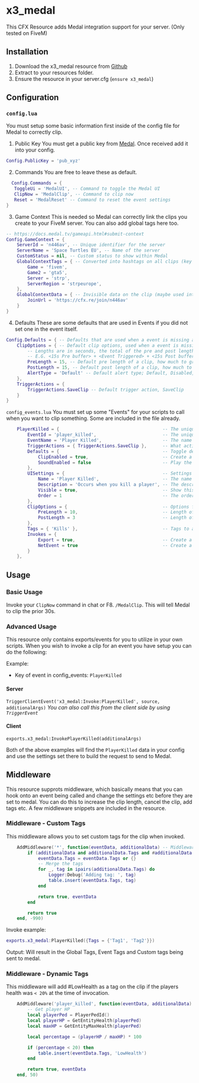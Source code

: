 # x3_medal
This CFX Resource adds Medal integration support for your server. (Only tested on FiveM)

## Installation
1. Download the x3_medal resource from [Github](https://github.com/Alexr03/x3_medal/archive/refs/heads/master.zip)
2. Extract to your resources folder.
3. Ensure the resource in your server.cfg (`ensure x3_medal`)

## Configuration
### `config.lua`
You must setup some basic information first inside of the config file for Medal to correctly clip.

1. Public Key
   You must get a public key from [Medal](https://thirdpartyregister.pages.dev/). Once received add it into your config.
```lua
Config.PublicKey = 'pub_xyz'
```

2. Commands
   You are free to leave these as default.
 ```lua
   Config.Commands = {
    ToggleUi = 'MedalUI', -- Command to toggle the Medal UI
    ClipNow = 'MedalClip', -- Command to clip now
    Reset = 'MedalReset' -- Command to reset the event settings
}
```

3. Game Context
   This is needed so Medal can correctly link the clips you create to your FiveM server. You can also add global tags here too.
```lua
-- https://docs.medal.tv/gameapi.html#submit-context
Config.GameContext = {
    ServerId = 'n446av', -- Unique identifier for the server
    ServerName = 'Space Turtles EU', -- Name of the server
    CustomStatus = nil, -- Custom status to show within Medal
    GlobalContextTags = { -- Converted into hashtags on all clips (key is irrelevant, value is the tag)
        Game = 'fivem',
        Game2 = 'gta5',
        Server = 'strp',
        ServerRegion = 'strpeurope',
    },
    GlobalContextData = { -- Invisible data on the clip (maybe used internally by Medal)
        JoinUrl = 'https://cfx.re/join/n446av'
    }
}
```

4. Defaults
   These are some defaults that are used in Events if you did not set one in the event itself.
```lua
Config.Defaults = { -- Defaults that are used when a event is missing a value
    ClipOptions = { -- Default clip options, used when a event is missing clip options.
        -- Lengths are in seconds, the total of the pre and post length will be the total length of the clip.
        -- E.G. <15s Pre buffer> + <Event Triggered> + <15s Post buffer> = 30s clip
        PreLength = 15, -- Default pre length of a clip, how much to grab before the event was invoked.
        PostLength = 15, -- Default post length of a clip, how much to grab after the event was invoked.
        AlertType = 'Default' -- Default alert type; Default, Disabled, SoundOnly, OverlayOnly
    },
    TriggerActions = {
        TriggerActions.SaveClip -- Default trigger action, SaveClip
    }
}
```

`config_events.lua`
You must set up some "Events" for your scripts to call when you want to clip something. Some are included in the file already.
```lua
    PlayerKilled = {                                       -- The unique identifier for the event, will be used for event/export names
        EventId = 'player_killed',                         -- The unique identifier for the event (for medal to identify the event)
        EventName = 'Player Killed',                       -- The name of the event as it appears in the Medal UI
        TriggerActions = { TriggerActions.SaveClip },      -- What actions to trigger when this event is called
        Defaults = {                                       -- Toggle defaults for this event (Users can enable/disable clips from being created via the UI)
            ClipEnabled = true,                            -- Create a clip from this event
            SoundEnabled = false                           -- Play the clip sound when this event is triggered
        },
        UISettings = {                                     -- Settings for the UI
            Name = 'Player Killed',                        -- The name of the event as it appears in the Ingame UI
            Description = 'Occurs when you kill a player', -- The description of the event as it appears in the Ingame UI
            Visible = true,                                -- Show this event in the Ingame UI for the user to enable/disable
            Order = 1                                      -- The order in which the event appears in the Ingame UI
        },
        ClipOptions = {                                    -- Options for the clip
            PreLength = 10,                                -- Length of the clip prior to the event being invoked
            PostLength = 3                                 -- Length of the clip after the event being invoked
        },
        Tags = { 'Kills' },                                -- Tags to add to the event, will automatically add as hashtags.
        Invokes = {
            Export = true,                                 -- Create a export for this event
            NetEvent = true                                -- Create a net event for this event
        }
    },
```

## Usage
### Basic Usage
Invoke your `ClipNow` command in chat or F8. `/MedalClip`. This will tell Medal to clip the prior 30s.

### Advanced Usage

This resource only contains exports/events for you to utilize in your own scripts.
When you wish to invoke a clip for an event you have setup you can do the following:

Example:
 - Key of event in config_events: `PlayerKilled`

#### Server
`TriggerClientEvent('x3_medal:Invoke:PlayerKilled', source, additionalArgs)`
*You can also call this from the client side by using `TriggerEvent`*

#### Client
`exports.x3_medal:InvokePlayerKilled(additionalArgs)`

Both of the above examples will find the `PlayerKilled` data in your config and use the settings set there to build the request to send to Medal.

## Middleware
This resource supprots middleware, which basically means that you can hook onto an event being called and change the settings etc before they are set to medal. You can do this to increase the clip length, cancel the clip, add tags etc.
A few middleware snippets are included in the resource. 

### Middleware - Custom Tags
This middleware allows you to set custom tags for the clip when invoked.
```lua
    AddMiddleware('*', function(eventData, additionalData) -- Middleware for all events, add additional data tags to all events
        if (additionalData and additionalData.Tags and #additionalData.Tags > 0) then
            eventData.Tags = eventData.Tags or {}
            -- Merge the tags
            for _, tag in ipairs(additionalData.Tags) do
                Logger:Debug('Adding tag: ', tag)
                table.insert(eventData.Tags, tag)
            end

            return true, eventData
        end

        return true
    end, -990)
```

Invoke example:
```lua
exports.x3_medal:PlayerKilled({Tags = {'Tag1', 'Tag2'}})
```

Output:
Will result in the Global Tags, Event Tags and Custom tags being sent to medal.

### Middleware - Dynamic Tags
This middleware will add #LowHealth as a tag on the clip if the players health was `< 20%` at the time of invocation.
```lua
    AddMiddleware('player_killed', function(eventData, additionalData) -- Middleware for PlayerKilled event, add CloseCall tags if player is below 20% health
        -- Get player HP
        local playerPed = PlayerPedId()
        local playerHP = GetEntityHealth(playerPed)
        local maxHP = GetEntityMaxHealth(playerPed)

        local percentage = (playerHP / maxHP) * 100

        if (percentage < 20) then
            table.insert(eventData.Tags, 'LowHealth')
        end

        return true, eventData
    end, 50)
```

